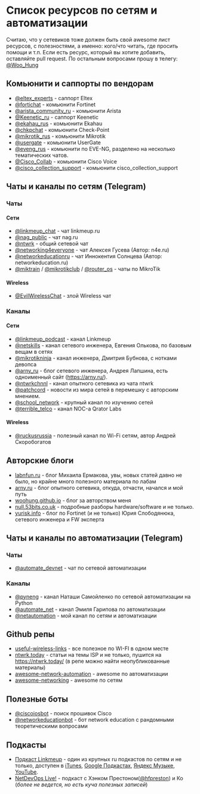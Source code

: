 # Список ресурсов по сетям и автоматизации
Считаю, что у сетевиков тоже должен быть свой awesome лист ресурсов, с полезностями, а именно: кого/что читать, где просить помощи и т.п.
Если есть ресурс, который вы хотите добавить, оставляйте pull request. По остальным вопросами прошу в телегу: [@Woo_Hung](https://t.me/Woo_Hung)  


## Комьюнити и саппорты по вендорам
- [@eltex_experts](https://t.me/eltex_experts) - саппорт Eltex
- [@fortichat](https://t.me/fortichat) - комьюнити Fortinet
- [@arista_community_ru](https://t.me/arista_community_ru) - комьюнити Arista
- [@Keenetic_ru](https://t.me/Keenetic_ru) - саппорт Keenetic
- [@ekahau_rus](https://t.me/ekahau_rus) - комьюнити Ekahau
- [@chkpchat](https://t.me/chkpchat) - комьюнити Check-Point
- [@mikrotik_rus](https://t.me/mikrotik_rus) - комьюнити Mikrotik
- [@usergate](https://t.me/usergate) - комьюнити UserGate
- [@eveng_rus](https://t.me/eveng_rus) - комьюнити по EVE-NG, разделено на несколько тематических чатов.
- [@Cisco_Collab](https://t.me/Cisco_Collab) - комьюнити Cisco Voice
- [@cisco_collection_support](https://t.me/+XOzbkhQbrjY1NmZk) - комьюнити cisco_collection_support

## Чаты и каналы по сетям (Telegram)
### Чаты
#### Сети
- [@linkmeup_chat](https://t.me/linkmeup_chat) - чат linkmeup.ru
- [@nag_public](https://t.me/nag_public) - чат nag.ru
- [@ntwrk](https://t.me/ntwrk) - общий сетевой чат
- [@networking4everyone](https://t.me/networking4everyone) - чат Алексея Гусева (Автор: n4e.ru)
- [@networkeducationru](https://t.me/networkeducationru) - чат Иннокентия Солнцева (Автор: networkeducation.ru)
- [@miktrain](https://t.me/miktrain) / [@mikrotikclub](https://t.me/mikrotikclub) / [@router_os](https://t.me/router_os) - чаты по MikroTik
#### Wireless
- [@EvilWirelessChat](https://t.me/EvilWirelessChat) - злой Wireless чат

### Каналы
#### Сети
- [@linkmeup_podcast](https://t.me/linkmeup_podcast) - канал Linkmeup
- [@netskills](https://t.me/netskills) - канал сетевого инженера, Евгения Олькова, по базовым вещам в сетях
- [@mikrotikninja](https://t.me/mikrotikninja) - канал инженера, Дмитрия Бубнова, с нотками девопса
- [@arny_ru](https://t.me/arny_ru) - блог сетевого инженера, Андрея Лапшина, есть одноименный сайт (https://arny.ru/).
- [@ntwrkchnnl](https://t.me/ntwrkchnnl) - канал опытного сетевика из чата ntwrk
- [@patchcord](https://t.me/patchcord) - новости из мира сетей в перемешку с авторским мнением.
- [@school_network](https://t.me/school_network) - крупный канал по изучению сетей
- [@terrible_telco](https://t.me/terrible_telco) - канал NOC-а Qrator Labs

#### Wireless
- [@ruckusrussia](https://t.me/ruckusrussia) - полезный канал по Wi-Fi сетям, автор Андрей Скоробогатов

## Авторские блоги
- [labnfun.ru](http://www.labnfun.ru) - блог Михаила Ермакова, увы, новых статей давно не было, но крайне много полезного материала по лабам
- [arny.ru](https://arny.ru/) - блог опытного сетевика, откуда, отчасти, начался и мой путь
- [woohung.github.io](https://woohung.github.io/) - блог за авторством меня
- [null.53bits.co.uk](https://null.53bits.co.uk/) - подробные разборы hardware/software и не только.
- [yurisk.info](https://yurisk.info) - блог по Fortinet (и не только) Юрия Слободянюка, сетевого инженера и FW эксперта

## Чаты и каналы по автоматизации (Telegram)
### Чаты
- [@automate_devnet](https://t.me/automate_devnet) - чат по сетевой автоматизации

### Каналы
- [@pyneng](https://t.me/pyneng) - канал Наташи Самойленко по сетевой автоматизации на Python
- [@automate_net](https://t.me/automate_net) - канал Эмиля Гарипова по автоматизации
- [@netautomation](https://t.me/netautomation) - мой канал по сетям и автоматизации

## Github репы
- [useful-wireless-links](https://github.com/skhomm/useful-wireless-links) - все полезное по WI-FI в одном месте
- [ntwrk.today](https://github.com/tg-ntwrk/ntwrk.today/branches) - статьи на темы ISP и не только, пушится на https://ntwrk.today/ (в репе можно найти неопубликованные материалы)
- [awesome-network-automation](https://github.com/networktocode/awesome-network-automation) - awesome по автоматизации
- [awesome-networking](https://github.com/facyber/awesome-networking) - awesome по сетям

## Полезные боты
- [@ciscoiosbot](https://t.me/ciscoiosbot) - поиск прошивок Cisco
- [@networkeducationbot](https://t.me/networkeducationbot) - бот network education с рандомными теоретическими вопросами

## Подкасты
- [Подкаст Linkmeup](https://linkmeup.ru/podcasts/) - один из крупных ru подкастов по сетям и не только, доступен в [iTunes](https://itunes.apple.com/ru/podcast/linkmeup.-pervyj-podkast-dla/id1065445951?mt=2), [Google  Подкастах](https://podcasts.google.com/feed/aHR0cHM6Ly9saW5rbWV1cC5ydS9yc3MvcG9kY2FzdHM), [Яндекс Музыке](https://music.yandex.ru/album/7060168), [YouTube](https://youtube.com/c/linkmeup-podcast).
- [NetDevOps Live!](https://www.youtube.com/playlist?list=PL2k86RlAekM-0_lErsVdS_xqQMLYRcdhU) - подкаст с Хэнком Престоном([@hfpreston](https://twitter.com/hfpreston)) и Ко (*более не ведется, но есть куча полезных записей*)
